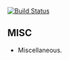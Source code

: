[![Build Status](https://travis-ci.org/zhumeng1989/MISC.png)](https://travis-ci.org/zhumeng1989/MISC)

MISC
-----------
* Miscellaneous.